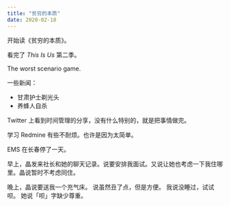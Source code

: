 ```yaml
---
title: "贫穷的本质"
date: 2020-02-18
---
```


开始读《贫穷的本质》。

看完了 *This Is Us* 第二季。

The worst scenario game.

一些新闻：
- 甘肃护士剃光头
- 养蜂人自杀

Twitter 上看到时间管理的分享，没有什么特别的，就是把事情做完。

学习 Redmine 有些不耐烦。也许是因为太简单。

EMS 在长春停了一天。

早上，晶发来社长和她的聊天记录。说要安排我面试。又说让她也考虑一下我住哪里。晶说暂时不考虑同住。

晚上，晶说要送我一个充气床。
说虽然丑了点，但是方便。
我说没睡过，试试呗。
她说「呗」字缺少尊重。